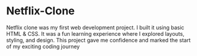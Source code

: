# Netflix-Clone
Netflix clone was my first web development project. I built it using basic HTML &amp; CSS. It was a fun learning experience where I explored layouts, styling, and design. This project gave me confidence and marked the start of my exciting coding journey
